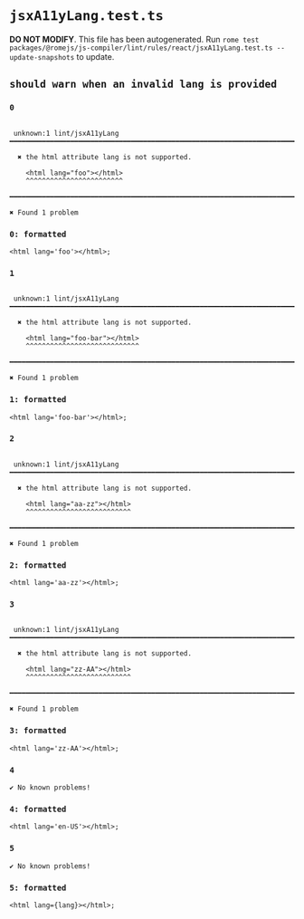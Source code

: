 # `jsxA11yLang.test.ts`

**DO NOT MODIFY**. This file has been autogenerated. Run `rome test packages/@romejs/js-compiler/lint/rules/react/jsxA11yLang.test.ts --update-snapshots` to update.

## `should warn when an invalid lang is provided`

### `0`

```

 unknown:1 lint/jsxA11yLang ━━━━━━━━━━━━━━━━━━━━━━━━━━━━━━━━━━━━━━━━━━━━━━━━━━━━━━━━━━━━━━━━━━━━━━━━

  ✖ the html attribute lang is not supported.

    <html lang="foo"></html>
    ^^^^^^^^^^^^^^^^^^^^^^^^

━━━━━━━━━━━━━━━━━━━━━━━━━━━━━━━━━━━━━━━━━━━━━━━━━━━━━━━━━━━━━━━━━━━━━━━━━━━━━━━━━━━━━━━━━━━━━━━━━━━━

✖ Found 1 problem

```

### `0: formatted`

```
<html lang='foo'></html>;

```

### `1`

```

 unknown:1 lint/jsxA11yLang ━━━━━━━━━━━━━━━━━━━━━━━━━━━━━━━━━━━━━━━━━━━━━━━━━━━━━━━━━━━━━━━━━━━━━━━━

  ✖ the html attribute lang is not supported.

    <html lang="foo-bar"></html>
    ^^^^^^^^^^^^^^^^^^^^^^^^^^^^

━━━━━━━━━━━━━━━━━━━━━━━━━━━━━━━━━━━━━━━━━━━━━━━━━━━━━━━━━━━━━━━━━━━━━━━━━━━━━━━━━━━━━━━━━━━━━━━━━━━━

✖ Found 1 problem

```

### `1: formatted`

```
<html lang='foo-bar'></html>;

```

### `2`

```

 unknown:1 lint/jsxA11yLang ━━━━━━━━━━━━━━━━━━━━━━━━━━━━━━━━━━━━━━━━━━━━━━━━━━━━━━━━━━━━━━━━━━━━━━━━

  ✖ the html attribute lang is not supported.

    <html lang="aa-zz"></html>
    ^^^^^^^^^^^^^^^^^^^^^^^^^^

━━━━━━━━━━━━━━━━━━━━━━━━━━━━━━━━━━━━━━━━━━━━━━━━━━━━━━━━━━━━━━━━━━━━━━━━━━━━━━━━━━━━━━━━━━━━━━━━━━━━

✖ Found 1 problem

```

### `2: formatted`

```
<html lang='aa-zz'></html>;

```

### `3`

```

 unknown:1 lint/jsxA11yLang ━━━━━━━━━━━━━━━━━━━━━━━━━━━━━━━━━━━━━━━━━━━━━━━━━━━━━━━━━━━━━━━━━━━━━━━━

  ✖ the html attribute lang is not supported.

    <html lang="zz-AA"></html>
    ^^^^^^^^^^^^^^^^^^^^^^^^^^

━━━━━━━━━━━━━━━━━━━━━━━━━━━━━━━━━━━━━━━━━━━━━━━━━━━━━━━━━━━━━━━━━━━━━━━━━━━━━━━━━━━━━━━━━━━━━━━━━━━━

✖ Found 1 problem

```

### `3: formatted`

```
<html lang='zz-AA'></html>;

```

### `4`

```
✔ No known problems!

```

### `4: formatted`

```
<html lang='en-US'></html>;

```

### `5`

```
✔ No known problems!

```

### `5: formatted`

```
<html lang={lang}></html>;

```
